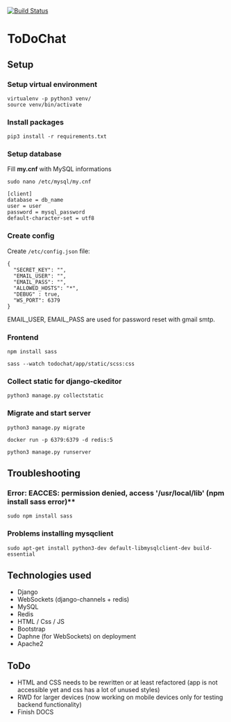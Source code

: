 [![Build Status](https://travis-ci.com/n3rsti/ToDoChat.svg?branch=master)](https://travis-ci.com/n3rsti/ToDoChat)
# ToDoChat
## Setup
### Setup virtual environment

```
virtualenv -p python3 venv/
source venv/bin/activate
```

### Install packages

`pip3 install -r requirements.txt`

### Setup database
Fill **my.cnf** with MySQL informations

`sudo nano /etc/mysql/my.cnf`

```
[client]
database = db_name
user = user
password = mysql_password
default-character-set = utf8
```

### Create config
Create `/etc/config.json` file:
```
{
  "SECRET_KEY": "",
  "EMAIL_USER": "",
  "EMAIL_PASS": "",
  "ALLOWED_HOSTS": "*",
  "DEBUG" : true,
  "WS_PORT": 6379
}
```
EMAIL_USER, EMAIL_PASS are used for password reset with gmail smtp.

### Frontend

`npm install sass`

`sass --watch todochat/app/static/scss:css`

### Collect static for django-ckeditor
`python3 manage.py collectstatic`


### Migrate and start server

`python3 manage.py migrate`

`docker run -p 6379:6379 -d redis:5`

`python3 manage.py runserver`

## Troubleshooting
### Error: EACCES: permission denied, access '/usr/local/lib' (npm install sass error)**

`sudo npm install sass`

### Problems installing mysqclient

`sudo apt-get install python3-dev default-libmysqlclient-dev build-essential`

## Technologies used
* Django
* WebSockets (django-channels + redis)
* MySQL
* Redis
* HTML / Css / JS
* Bootstrap
* Daphne (for WebSockets) on deployment
* Apache2


## ToDo
* HTML and CSS needs to be rewritten or at least refactored (app is not accessible yet and css has a lot of unused styles)
* RWD for larger devices (now working on mobile devices only for testing backend functionality)
* Finish DOCS
